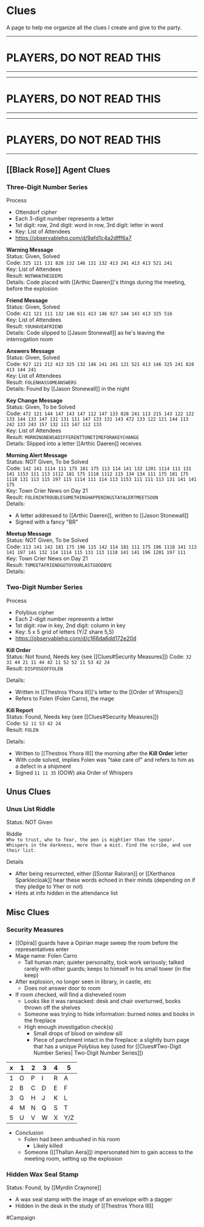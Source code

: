 # Clues
A page to help me organize all the clues I create and give to the party.

---
# PLAYERS, DO NOT READ THIS
---
---
# PLAYERS, DO NOT READ THIS
---
---
# PLAYERS, DO NOT READ THIS
---

## [[Black Rose]] Agent Clues
### Three-Digit Number Series
Process
- Ottendorf cipher
- Each 3-digit number represents a letter
- 1st digit: row, 2nd digit: word in row, 3rd digit: letter in word
- Key: List of Attendees 
- https://observablehq.com/d/9afd1c4a2dfff6a7

**Warning Message**  
Status: Given, Solved  
Code: `325 121 131 828 132 146 131 132 413 241 413 413 521 241`  
Key: List of Attendees  
Result: `NOTWHATHESEEMS`  
Details: Code placed with [[Arthic Daeren]]'s things during the meeting, before the explosion

**Friend Message**  
Status: Given, Solved  
Code: `421 121 111 132 146 611 413 146 927 144 143 413 325 516`  
Key: List of Attendees  
Result: `YOUHAVEAFRIEND`  
Details: Code slipped to [[Jason Stonewall]] as he's leaving the interrogation room

**Answers Message**  
Status: Given, Solved  
Code: `927 121 212 413 325 132 146 241 241 121 521 413 146 325 241 828 413 144 241`  
Key: List of Attendees  
Result: `FOLENHASSOMEANSWERS`  
Details: Found by [[Jason Stonewall]] in the night 

**Key Change Message**  
Status: Given, To be Solved  
Code: `472 121 144 147 143 147 112 147 133 828 241 113 215 143 122 122 133 144 133 147 131 131 111 147 133 131 143 472 133 122 121 144 113 242 133 243 157 132 113 147 112 133`  
Key: List of Attendees  
Result: `MORNINGNEWSADIFFERENTTUNETIMEFORAKEYCHANGE`  
Details: Slipped into a letter [[Arthic Daeren]] receives 

**Morning Alert Message**  
Status: NOT Given, To be Solved  
Code: `142 141 1114 111 175 181 175 113 114 141 132 1201 1114 111 131 141 1153 111 113 1112 181 175 1118 1112 115 134 134 111 175 181 175 1118 131 113 115 197 115 1114 111 114 113 1153 111 111 113 131 141 141 175`  
Key: Town Crier News on Day 21  
Result: `FOLENINTROUBLESOMETHINGHAPPENINGSTAYALERTMEETSOON`  
Details: 
- A letter addressed to [[Arthic Daeren]], written to [[Jason Stonewall]]
- Signed with a fancy "BR"

**Meetup Message**  
Status: NOT Given, To be Solved  
Code: `113 141 142 181 175 196 115 142 114 181 111 175 196 1118 141 113 141 197 141 132 114 1114 115 131 113 1118 141 141 196 1201 197 111`  
Key: Town Crier News on Day 21  
Result: `TOMEETAFRIENDGOTOYOURLASTGOODBYE`  
Details: 

### Two-Digit Number Series
Process
- Polybius cipher  
- Each 2-digit number represents a letter
- 1st digit: row in key, 2nd digit: column in key
- Key: 5 x 5 grid of letters (Y/Z share 5,5)
- https://observablehq.com/d/c166da6dd172e20d

**Kill Order**  
Status: Not found, Needs key (see [[Clues#Security Measures]])
Code: `32 31 44 21 11 44 42 11 52 52 11 53 42 24`  
Result:  `DISPOSEOFFOLEN`

Details: 
- Written in [[Thestros Yhora III]]'s letter to the [[Order of Whispers]]
- Refers to Folen (Folen Carro), the mage 

**Kill Report**  
Status: Found, Needs key (see [[Clues#Security Measures]])  
Code: `52 11 53 42 24`  
Result: `FOLEN`  

Details: 
- Written to [[Thestros Yhora III]] the morning after the **Kill Order** letter 
- With code solved, implies Folen was "take care of" and refers to him as a defect in a shipment
- Signed `11 11 35` (OOW) aka Order of Whispers 

## Unus Clues 
### Unus List Riddle
Status: NOT Given

Riddle  
`Who to trust, who to fear, the pen is mightier than the spear. Whispers in the darkness, more than a mist. Find the scribe, and use their list.`

Details
- After being resurrected, either [[Sontar Raloran]] or [[Xerthanos Sparklecloak]] hear these words echoed in their minds (depending on if they pledge to Yher or not)
- Hints at info hidden in the attendance list


## Misc Clues
### Security Measures
- [[Opira]] guards have a Opirian mage sweep the room before the representatives enter
- Mage name: Folen Carro
	- Tall human man; quieter personality, took work seriously; talked rarely with other guards; keeps to himself in his small tower (in the keep)
- After explosion, no longer seen in library, in castle, etc
	- Does not answer door to room
- If room checked, will find a disheveled room
	- Looks like it was ransacked: desk and chair overturned, books thrown off the shelves
	- Someone was trying to hide information: burned notes and books in the fireplace
	- High enough investigation check(s)
		- Small drops of blood on window sill
		- Piece of parchment intact in the fireplace: a slightly burn page that has a unique Polybius key (used for [[Clues#Two-Digit Number Series| Two-Digit Number Series]])  

 x | 1 | 2 | 3 | 4 | 5
 -- | - | - | - | - | -
 1 | O | P | I | R | A
 2 | B | C | D | E | F
 3 | G | H | J | K | L
 4 | M | N | Q | S | T
 5 | U | V | W | X | Y/Z
 
- Conclusion
	- Folen had been ambushed in his room
		- Likely killed 
	- Someone ([[Thallan Aera]]) impersonated him to gain access to the meeting room, setting up the explosion

### Hidden Wax Seal Stamp
Status: Found, by [[Myrdin Craynore]]

- A wax seal stamp with the image of an envelope with a dagger
- Hidden in the desk in the study of [[Thestros Yhora III]]

#Campaign 